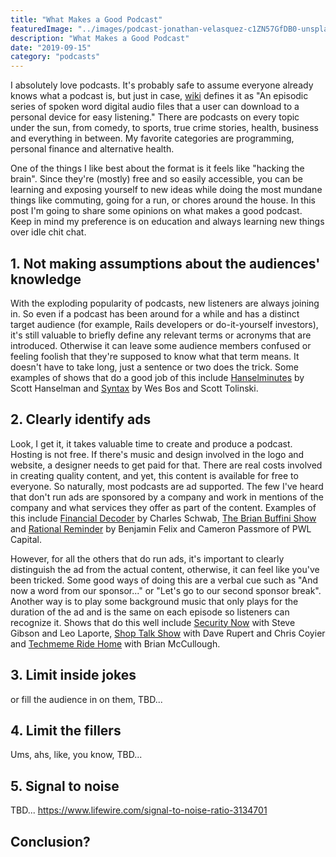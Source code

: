 ```yaml
---
title: "What Makes a Good Podcast"
featuredImage: "../images/podcast-jonathan-velasquez-c1ZN57GfDB0-unsplash.jpg"
description: "What Makes a Good Podcast"
date: "2019-09-15"
category: "podcasts"
---
```


I absolutely love podcasts. It's probably safe to assume everyone already knows what a podcast is, but just in case, [wiki](https://en.wikipedia.org/wiki/Podcast) defines it as "An episodic series of spoken word digital audio files that a user can download to a personal device for easy listening." There are podcasts on every topic under the sun, from comedy, to sports, true crime stories, health, business and everything in between. My favorite categories are programming, personal finance and alternative health.

One of the things I like best about the format is it feels like "hacking the brain". Since they're (mostly) free and so easily accessible, you can be learning and exposing yourself to new ideas while doing the most mundane things like commuting, going for a run, or chores around the house. In this post I'm going to share some opinions on what makes a good podcast. Keep in mind my preference is on education and always learning new things over idle chit chat.

## 1. Not making assumptions about the audiences' knowledge

With the exploding popularity of podcasts, new listeners are always joining in. So even if a podcast has been around for a while and has a distinct target audience (for example, Rails developers or do-it-yourself investors), it's still valuable to briefly define any relevant terms or acronyms that are introduced. Otherwise it can leave some audience members confused or feeling foolish that they're supposed to know what that term means. It doesn't have to take long, just a sentence or two does the trick. Some examples of shows that do a good job of this include [Hanselminutes](https://hanselminutes.com/) by Scott Hanselman and [Syntax](https://syntax.fm/) by Wes Bos and Scott Tolinski.

## 2. Clearly identify ads

Look, I get it, it takes valuable time to create and produce a podcast. Hosting is not free. If there's music and design involved in the logo and website, a designer needs to get paid for that. There are real costs involved in creating quality content, and yet, this content is available for free to everyone. So naturally, most podcasts are ad supported. The few I've heard that don't run ads are sponsored by a company and work in mentions of the company and what services they offer as part of the content. Examples of this include [Financial Decoder](https://www.schwab.com/resource-center/insights/content/financial-decoder) by Charles Schwab, [The Brian Buffini Show](https://www.thebrianbuffinishow.com/) and [Rational Reminder](https://rationalreminder.ca/) by Benjamin Felix and Cameron Passmore of PWL Capital.

However, for all the others that do run ads, it's important to clearly distinguish the ad from the actual content, otherwise, it can feel like you've been tricked. Some good ways of doing this are a verbal cue such as "And now a word from our sponsor..." or "Let's go to our second sponsor break". Another way is to play some background music that only plays for the duration of the ad and is the same on each episode so listeners can recognize it. Shows that do this well include [Security Now](https://twit.tv/shows/security-now) with Steve Gibson and Leo Laporte, [Shop Talk Show](https://shoptalkshow.com/) with Dave Rupert and Chris Coyier and [Techmeme Ride Home](https://www.ridehome.info/podcast/techmeme-ride-home/) with Brian McCullough.

## 3. Limit inside jokes

or fill the audience in on them, TBD...

## 4. Limit the fillers

Ums, ahs, like, you know, TBD...

## 5. Signal to noise

TBD... https://www.lifewire.com/signal-to-noise-ratio-3134701

## Conclusion?
